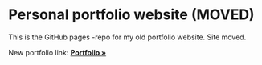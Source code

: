 # Personal portfolio website (MOVED)

This is the GitHub pages -repo for my old portfolio website. Site moved.

New portfolio link: <a href="https://portfolio-allu1991.vercel.app/"><strong>Portfolio »</strong></a>
